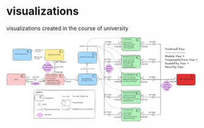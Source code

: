 # visualizations
visualizations created in the course of university

![Alt text](Combined%20View%20V2.png?raw=true "Title")
